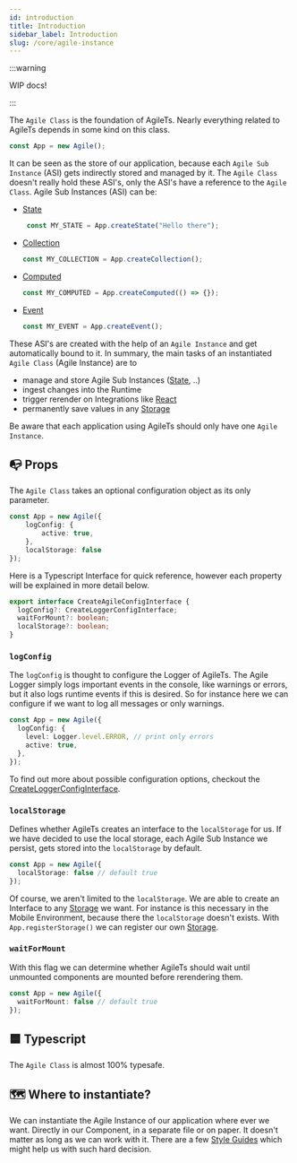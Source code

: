 ```yaml
---
id: introduction
title: Introduction
sidebar_label: Introduction
slug: /core/agile-instance
---
```


:::warning

WIP docs!

:::

The `Agile Class` is the foundation of AgileTs.
Nearly everything related to AgileTs depends in some kind on this class.
```ts
const App = new Agile();
```
It can be seen as the store of our application, because each `Agile Sub Instance` (ASI)
gets indirectly stored and managed by it.
The `Agile Class` doesn't really hold these ASI's, only 
the ASI's have a reference to the `Agile Class`.
Agile Sub Instances (ASI) can be:

- [State](../state/Introduction.md)
  ```ts
   const MY_STATE = App.createState("Hello there");
   ```
- [Collection](../collection/Introduction.md)
   ```ts
   const MY_COLLECTION = App.createCollection();
   ```
- [Computed](../computed/Introduction.md)
   ```ts
   const MY_COMPUTED = App.createComputed(() => {});
   ```
- [Event](../event/Introduction.md)
   ```ts
   const MY_EVENT = App.createEvent();
   ```
  
These ASI's are created with the help of an `Agile Instance` and get automatically bound to it.
In summary, the main tasks of an instantiated `Agile Class` (Agile Instance) are to
- manage and store Agile Sub Instances ([State](./features/state/Introduction.md), ..)
- ingest changes into the Runtime
- trigger rerender on Integrations like [React](../react/Introduction.md)
- permanently save values in any [Storage](./features/storage/Introduction.md) 

Be aware that each application using AgileTs should only have one `Agile Instance`.

## 📭 Props

The `Agile Class` takes an optional configuration object as its only parameter.
```ts
const App = new Agile({
    logConfig: {
        active: true,
    },
    localStorage: false
});
```
Here is a Typescript Interface for quick reference, however 
each property will be explained in more detail below.
```ts
export interface CreateAgileConfigInterface {
  logConfig?: CreateLoggerConfigInterface;
  waitForMount?: boolean;
  localStorage?: boolean;
}
```

### `logConfig`

The `logConfig` is thought to configure the Logger of AgileTs.
The Agile Logger simply logs important events in the console, like warnings or errors,
but it also logs runtime events if this is desired.
So for instance here we can configure if we want to log all messages or 
only warnings. 
```ts
const App = new Agile({
  logConfig: {
    level: Logger.level.ERROR, // print only errors
    active: true,
  },
});
```
To find out more about possible configuration options, checkout the [CreateLoggerConfigInterface](../../../../Interfaces.md#createloggerconfig).


### `localStorage`

Defines whether AgileTs creates an interface to the `localStorage` for us.
If we have decided to use the local storage, each Agile Sub Instance we
persist, gets stored into the `localStorage` by default.
```ts
const App = new Agile({
  localStorage: false // default true
});
```
Of course, we aren't limited to the `localStorage`. 
We are able to create an Interface to any [Storage](../storage/Introduction.md) we want.
For instance is this necessary in the Mobile Environment, because there
the `localStorage` doesn't exists. With `App.registerStorage()` we can register our own [Storage](../storage/Introduction.md).

### `waitForMount`

With this flag we can determine 
whether AgileTs should wait until unmounted 
components are mounted before rerendering them.
```ts
const App = new Agile({
  waitForMount: false // default true
});
```


## 🟦 Typescript

The `Agile Class` is almost 100% typesafe.

## 🗺 Where to instantiate?

We can instantiate the Agile Instance of our application where ever we want.
Directly in our Component, in a separate file or on paper.
It doesn't matter as long as we can work with it.
There are a few [Style Guides](../../../../main/StyleGuide.md) which might help us with such hard decision.